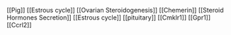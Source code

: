 [[Pig]]
[[Estrous cycle]]
[[Ovarian Steroidogenesis]]
[[Chemerin]]
[[Steroid Hormones Secretion]]
[[Estrous cycle]]
[[pituitary]]
[[Cmklr1]]
[[Gpr1]]
[[Ccrl2]]
